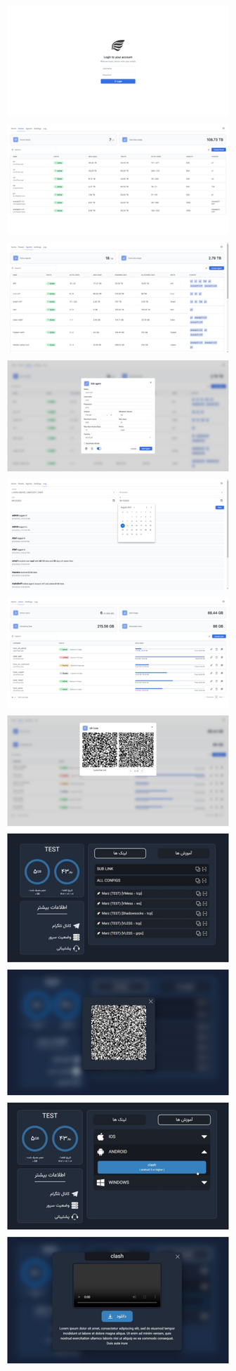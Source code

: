 <p align="center">
<img src="readme/1.jpg">
</p>

<p align="center">
<img src="readme/2.jpg">
</p>

<p align="center">
<img src="readme/3.jpg">
</p>

<p align="center">
<img src="readme/4.jpg">
</p>

<p align="center">
<img src="readme/5.jpg">
</p>

<p align="center">
<img src="readme/6.jpg">
</p>

<p align="center">
<img src="readme/7.jpg">
</p>

<p align="center">
<img src="readme/8.jpg">
</p>

<p align="center">
<img src="readme/9.jpg">
</p>

<p align="center">
<img src="readme/10.jpg">
</p>

<p align="center">
<img src="readme/11.jpg">
</p>
